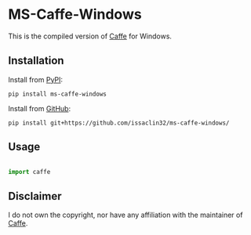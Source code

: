 ﻿# MS-Caffe-Windows
This is the compiled version of [Caffe](https://github.com/microsoft/caffe/) for Windows.

## Installation
Install from [PyPI](https://pypi.org/):

```
pip install ms-caffe-windows
```

Install from [GitHub](https://github.com/):

```
pip install git+https://github.com/issaclin32/ms-caffe-windows/
```


## Usage
```python

import caffe
```

## Disclaimer
I do not own the copyright, nor have any affiliation with the maintainer of [Caffe](https://github.com/microsoft/caffe/).